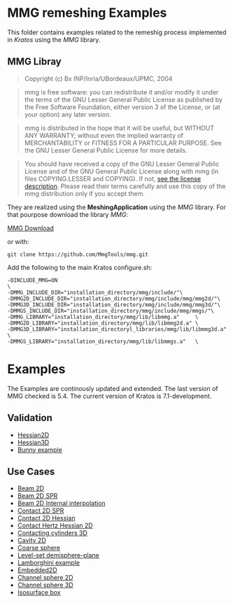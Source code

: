 # MMG remeshing Examples

This folder contains examples related to  the remeshig process implemented in *Kratos* using the *MMG* library.

## MMG Libray 
> Copyright (c) Bx INP/Inria/UBordeaux/UPMC, 2004

>  mmg is free software: you can redistribute it and/or modify it  under the terms of the GNU Lesser General Public License as published by the Free Software Foundation, either version 3 of the License, or  (at your option) any later version.

>  mmg is distributed in the hope that it will be useful, but WITHOUT ANY WARRANTY; without even the implied warranty of MERCHANTABILITY or FITNESS FOR A PARTICULAR PURPOSE. See the GNU Lesser General Public License for more details.

>  You should have received a copy of the GNU Lesser General Public  License and of the GNU General Public License along with mmg (in files COPYING.LESSER and COPYING). If not, [see the license description](http://www.gnu.org/licenses/). Please read their terms carefully and  use this copy of the mmg distribution only if you accept them.

They are realized using the __MeshingApplication__ using the *MMG* library. For that pourpose download the library *MMG*:

[MMG Download](http://www.mmgtools.org/mmg-remesher-downloads)

or with:

	git clone https://github.com/MmgTools/mmg.git

Add the following to the main Kratos configure.sh: 

	-DINCLUDE_MMG=ON                                                                  \
	-DMMG_INCLUDE_DIR="installation_directory/mmg/include/"\
	-DMMG2D_INCLUDE_DIR="installation_directory/mmg/include/mmg/mmg2d/"\
	-DMMG3D_INCLUDE_DIR="installation_directory/mmg/include/mmg/mmg3d/"\
	-DMMGS_INCLUDE_DIR="installation_directory/mmg/include/mmg/mmgs/"\
	-DMMG_LIBRARY="installation_directory/mmg/lib/libmmg.a"     \
	-DMMG2D_LIBRARY="installation_directory/mmg/lib/libmmg2d.a" \
	-DMMG3D_LIBRARY="installation_directoryl_libraries/mmg/lib/libmmg3d.a" \
	-DMMGS_LIBRARY="installation_directory/mmg/lib/libmmgs.a"   \

# Examples

The Examples are continously updated and extended. The last version of MMG checked is 5.4. The current version of Kratos is 7.1-development.

## Validation

- [Hessian2D](validation/hessian2D/README.md)
- [Hessian3D](validation/hessian3D/README.md)
- [Bunny example](validation/bunny/README.md)

## Use Cases

- [Beam 2D](use_cases/beam2D/README.md)
- [Beam 2D SPR](use_cases/beam_spr/README.md)
- [Beam 2D Internal interpolation](use_cases/beam2D_internal_interpolation/README.md)
- [Contact 2D SPR](use_cases/contact_spr/README.md)
- [Contact 2D Hessian](use_cases/contact_hessian/README.md)
- [Contact Hertz Hessian 2D](use_cases/hertz_hessian/README.md)
- [Contacting cylinders 3D](use_cases/contacting_cylinders/README.md)
- [Cavity 2D](use_cases/cavity2D/README.md)
- [Coarse sphere](use_cases/coarse_sphere/README.md)
- [Level-set demisphere-plane](use_cases/level_set_demisphere_plane/README.md)
- [Lamborghini example](use_cases/lamborghini/README.md)
- [Embedded2D](use_cases/embedded_2D/README.md)
- [Channel sphere 2D](use_cases/channel_sphere2D/README.md)
- [Channel sphere 3D](use_cases/channel_sphere3D/README.md)
- [Isosurface box](use_cases/test_box/README.md)



